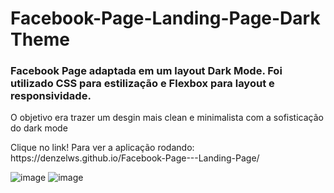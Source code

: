 # Facebook-Page-Landing-Page-Dark Theme

<h3>Facebook Page adaptada em um layout Dark Mode. Foi utilizado CSS para estilização e Flexbox para layout e responsividade.</h3>
<p>O objetivo era trazer um desgin mais clean e minimalista com a sofisticação do dark mode</p>
<p>Clique no link! Para ver a aplicação rodando: https://denzelws.github.io/Facebook-Page---Landing-Page/</p>

![image](https://user-images.githubusercontent.com/101350793/170544667-96c94ed5-fe4c-43d7-94c7-d2ee26dafbf6.png)
![image](https://user-images.githubusercontent.com/101350793/170544889-93fc394a-a3f2-4f0d-b322-1e2bd3156aee.png)


